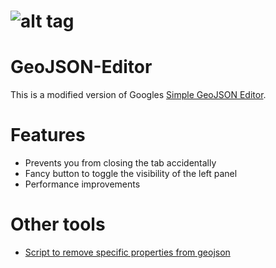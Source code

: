 # ![alt tag](https://raw.github.com/tomscholz/geojson-editor/master/images/logo.gif)

# GeoJSON-Editor

This is a modified version of Googles [Simple GeoJSON Editor](https://google-developers.appspot.com/maps/documentation/utils/geojson/).

# Features

- Prevents you from closing the tab accidentally
- Fancy button to toggle the visibility of the left panel
- Performance improvements

# Other tools

- [Script to remove specific properties from geojson](https://gist.github.com/tomscholz/defaa75b7bcb3f2b21b5f047acdd8f77)


